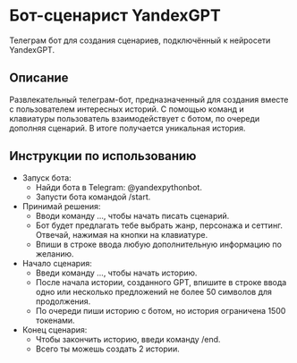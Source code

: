 # Бот-сценарист YandexGPT

Телеграм бот для создания сценариев, подключённый к нейросети YandexGPT.


## Описание
Развлекательный телеграм-бот, предназначенный для создания вместе с пользователем интересных историй.
C помощью команд и клавиатуры пользователь взаимодействует с ботом, по очереди дополняя сценарий. В итоге получается
уникальная история.


## Инструкции по использованию
- Запуск бота:
  - Найди бота в Telegram: @yandexpythonbot.
  - Запусти бота командой /start.
- Принимай решения:
  - Вводи команду ..., чтобы начать писать сценарий.
  - Бот будет предлагать тебе выбрать жанр, персонажа и сеттинг. Отвечай, нажимая на кнопки на клавиатуре.
  - Впиши в строке ввода любую дополнительную информацию по желанию.
- Начало сценария:
  - Введи команду ..., чтобы начать историю.
  - После начала истории, созданного GPT, впишите в строке ввода одно или несколько предложений
    не более 50 символов для продолжения.
  - По очереди пиши историю с ботом, но история ограничена 1500 токенами.
- Конец сценария:
  - Чтобы закончить историю, введи команду /end. 
  - Всего ты можешь создать 2 истории.
